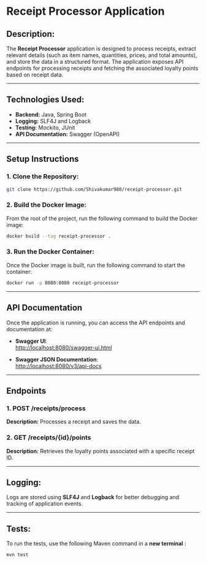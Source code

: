 # **Receipt Processor Application**

## **Description:**

The **Receipt Processor** application is designed to process receipts, extract relevant details (such as item names, quantities, prices, and total amounts), and store the data in a structured format. The application exposes API endpoints for processing receipts and fetching the associated loyalty points based on receipt data.

---

## **Technologies Used:**
- **Backend:** Java, Spring Boot
- **Logging:** SLF4J and Logback
- **Testing:** Mockito, JUnit
- **API Documentation:** Swagger (OpenAPI)

---

## **Setup Instructions**

### **1. Clone the Repository:**
```bash
git clone https://github.com/Shivakumar980/receipt-processor.git
```

### **2. Build the Docker Image:**
From the root of the project, run the following command to build the Docker image:
```bash
docker build --tag receipt-processor .
```
### **3. Run the Docker Container:**
Once the Docker image is built, run the following command to start the container:
```bash
docker run -p 8080:8080 receipt-processor
```
    
---

## **API Documentation**

Once the application is running, you can access the API endpoints and documentation at:

- **Swagger UI**:  
   [http://localhost:8080/swagger-ui.html](http://localhost:8080/swagger-ui.html)
  

- **Swagger JSON Documentation**:  
   [http://localhost:8080/v3/api-docs](http://localhost:8080/v3/api-docs)  
   
---


## **Endpoints**

### **1. POST /receipts/process**
**Description:** Processes a receipt and saves the data.

### **2. GET /receipts/{id}/points**
**Description:** Retrieves the loyalty points associated with a specific receipt ID.

---

## **Logging:**

Logs are stored using **SLF4J** and **Logback** for better debugging and tracking of application events.

---

## **Tests:**

To run the tests, use the following Maven command in a **new terminal** :
```bash
mvn test
```
